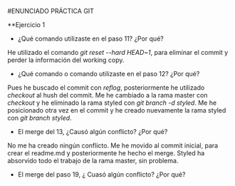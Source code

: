#ENUNCIADO PRÁCTICA GIT

**Ejercicio 1

- ¿Qué comando utilizaste en el paso 11? ¿Por qué?

He utilizado el comando *git reset --hard HEAD~1*, para eliminar el commit y perder la información del working copy.

- ¿Qué comando o comando utilizaste en el paso 12? ¿Por qué?

Pues he buscado el commit con *reflog*, posteriormente he utilizado *checkout* al hush del commit.
Me he cambiado a la rama master con *checkout* y he eliminado la rama styled con *git branch -d styled*.
Me he posicionado otra vez en el commit y he creado nuevamente la rama styled con *git branch styled*.

- El merge del 13, ¿Causó algún conflicto? ¿Por qué?

No me ha creado ningún conflicto. Me he movido al commit inicial, para crear el readme.md y posteriormente he hecho el merge.
Styled ha absorvido todo el trabajo de la rama master, sin problema.

- El merge del paso 19, ¿ Cuasó algún conflicto? ¿Por qué?



